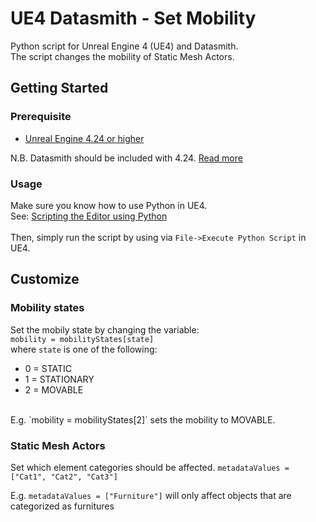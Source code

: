 # UE4 Datasmith - Set Mobility
Python script for Unreal Engine 4 (UE4) and Datasmith.</br>
The script changes the mobility of Static Mesh Actors.

## Getting Started
### Prerequisite
* [Unreal Engine 4.24 or higher](https://www.unrealengine.com/en-US/get-now)

N.B. Datasmith should be included with 4.24. [Read more](https://docs.unrealengine.com/en-US/Support/Builds/ReleaseNotes/4_24/index.html)

### Usage
Make sure you know how to use Python in UE4.</br>
See: [Scripting the Editor using Python](https://docs.unrealengine.com/en-US/Engine/Editor/ScriptingAndAutomation/Python/index.html)
</br>
</br>
Then, simply run the script by using via `File->Execute Python Script` in UE4.

## Customize
### Mobility states
Set the mobily state by changing the variable:</br>
`mobility = mobilityStates[state]`</br>
where `state` is one of the following:
* 0 = STATIC
* 1 = STATIONARY
* 2 = MOVABLE

</br>
E.g. `mobility = mobilityStates[2]` sets the mobility to MOVABLE.

### Static Mesh Actors
Set which element categories should be affected.
`metadataValues = ["Cat1", "Cat2", "Cat3"]`

E.g. `metadataValues = ["Furniture"]` will only affect objects that are categorized as furnitures 

